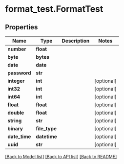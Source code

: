# format_test.FormatTest

## Properties
Name | Type | Description | Notes
------------ | ------------- | ------------- | -------------
**number** | **float** |  | 
**byte** | **bytes** |  | 
**date** | **date** |  | 
**password** | **str** |  | 
**integer** | **int** |  | [optional] 
**int32** | **int** |  | [optional] 
**int64** | **int** |  | [optional] 
**float** | **float** |  | [optional] 
**double** | **float** |  | [optional] 
**string** | **str** |  | [optional] 
**binary** | **file_type** |  | [optional] 
**date_time** | **datetime** |  | [optional] 
**uuid** | **str** |  | [optional] 

[[Back to Model list]](../README.md#documentation-for-models) [[Back to API list]](../README.md#documentation-for-api-endpoints) [[Back to README]](../README.md)


